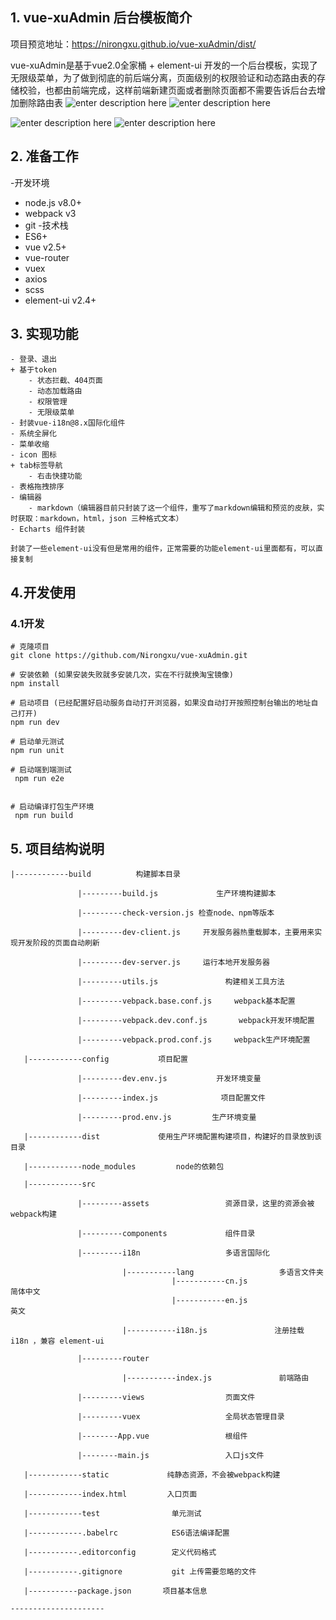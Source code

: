 ## 1. vue-xuAdmin 后台模板简介

项目预览地址：https://nirongxu.github.io/vue-xuAdmin/dist/

vue-xuAdmin是基于vue2.0全家桶 + element-ui 开发的一个后台模板，实现了无限级菜单，为了做到彻底的前后端分离，页面级别的权限验证和动态路由表的存储校验，也都由前端完成，这样前端新建页面或者删除页面都不需要告诉后台去增加删除路由表
![enter description here](https://i.loli.net/2018/12/12/5c102baf4f986.jpg)
![enter description here](https://i.loli.net/2018/12/12/5c10a2f90e38a.jpg)

![enter description here](https://i.loli.net/2018/12/12/5c102aefebb51.jpg)
![enter description here](https://i.loli.net/2018/12/12/5c102c115c130.jpg)
## 2. 准备工作
-开发环境
- node.js v8.0+
- webpack v3
- git
-技术栈
- ES6+
- vue v2.5+
- vue-router
- vuex
- axios
- scss
- element-ui v2.4+

## 3. 实现功能
```
- 登录、退出
+ 基于token
	- 状态拦截、404页面
	- 动态加载路由
	- 权限管理
	- 无限级菜单
- 封装vue-i18n@8.x国际化组件
- 系统全屏化
- 菜单收缩
- icon 图标
+ tab标签导航
	- 右击快捷功能
- 表格拖拽排序
- 编辑器
	- markdown（编辑器目前只封装了这一个组件，重写了markdown编辑和预览的皮肤，实时获取：markdown，html，json 三种格式文本）
- Echarts 组件封装

封装了一些element-ui没有但是常用的组件，正常需要的功能element-ui里面都有，可以直接复制

```
## 4.开发使用
### 4.1开发
```
# 克隆项目
git clone https://github.com/Nirongxu/vue-xuAdmin.git

# 安装依赖 (如果安装失败就多安装几次，实在不行就换淘宝镜像)
npm install

# 启动项目 (已经配置好启动服务自动打开浏览器，如果没自动打开按照控制台输出的地址自己打开)
npm run dev

# 启动单元测试
npm run unit

# 启动端到端测试
 npm run e2e


# 启动编译打包生产环境
 npm run build
```

## 5. 项目结构说明
```
|------------build          构建脚本目录

               |---------build.js             生产环境构建脚本

               |---------check-version.js 检查node、npm等版本

               |---------dev-client.js     开发服务器热重载脚本，主要用来实现开发阶段的页面自动刷新

               |---------dev-server.js     运行本地开发服务器

               |---------utils.js               构建相关工具方法

               |---------vebpack.base.conf.js     webpack基本配置

               |---------vebpack.dev.conf.js       webpack开发环境配置

               |---------vebpack.prod.conf.js     webpack生产环境配置   

   |------------config           项目配置

               |---------dev.env.js           开发环境变量

               |---------index.js              项目配置文件

               |---------prod.env.js         生产环境变量

   |------------dist             使用生产环境配置构建项目，构建好的目录放到该目录

   |------------node_modules         node的依赖包

   |------------src

               |---------assets                 资源目录，这里的资源会被webpack构建

               |---------components        		组件目录

			   |---------i18n					多语言国际化

						 |-----------lang             		多语言文件夹
						 			|-----------cn.js               	简体中文
									|-----------en.js               	英文

                         |-----------i18n.js               注册挂载 i18n ，兼容 element-ui

               |---------router

                         |-----------index.js               前端路由

			   |---------views					页面文件

			   |---------vuex					全局状态管理目录

               |--------App.vue                	根组件

               |--------main.js                 入口js文件

   |------------static             纯静态资源，不会被webpack构建

   |------------index.html         入口页面

   |------------test        		单元测试

   |------------.babelrc            ES6语法编译配置

   |-----------.editorconfig      	定义代码格式

   |-----------.gitignore         	git 上传需要忽略的文件

   |-----------package.json       项目基本信息

---------------------
```
